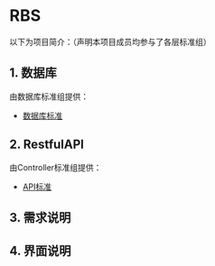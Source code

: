 # RBS
以下为项目简介：（声明本项目成员均参与了各层标准组）
## 1. 数据库
由数据库标准组提供：
- [数据库标准](https://github.com/Black-W/DatabaseStandard) 
## 2. RestfulAPI
由Controller标准组提供：
- [API标准](https://app.swaggerhub.com/apis/OOAD2018Controller/OOAD2018RestfulAPInew/1.0-oas3) 
## 3. 需求说明

## 4. 界面说明
